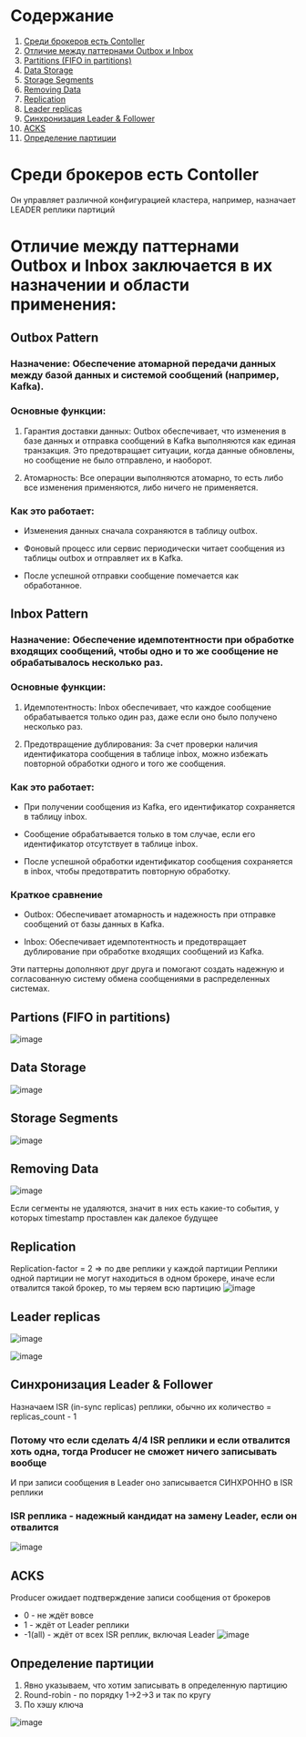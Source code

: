 # Содержание
1. [Среди брокеров есть Contoller](#среди-брокеров-есть-contoller)
2. [Отличие между паттернами Outbox и Inbox](#отличие-между-паттернами-outbox-и-inbox-заключается-в-их-назначении-и-области-применения)
3. [Partitions (FIFO in partitions)](#partions-fifo-in-partitions)
4. [Data Storage](#data-storage)
5. [Storage Segments](#storage-segments)
6. [Removing Data](#removing-data)
7. [Replication](#replication)
8. [Leader replicas](#leader-replicas)
9. [Синхронизация Leader & Follower](#синхронизация-leader--follower)
10. [ACKS](#acks)
11. [Определение партиции](#определение-партиции)


# Среди брокеров есть Contoller
Он управляет различной конфигурацией кластера, например, назначает LEADER реплики партиций

# Отличие между паттернами Outbox и Inbox заключается в их назначении и области применения:

## Outbox Pattern
### **Назначение:** Обеспечение атомарной передачи данных между базой данных и системой сообщений (например, Kafka).

### Основные функции:

1. Гарантия доставки данных: Outbox обеспечивает, что изменения в базе данных и отправка сообщений в Kafka выполняются как единая транзакция. Это предотвращает ситуации, когда данные обновлены, но сообщение не было отправлено, и наоборот.

2. Атомарность: Все операции выполняются атомарно, то есть либо все изменения применяются, либо ничего не применяется.

### Как это работает:

- Изменения данных сначала сохраняются в таблицу outbox.

- Фоновый процесс или сервис периодически читает сообщения из таблицы outbox и отправляет их в Kafka.

- После успешной отправки сообщение помечается как обработанное.

## Inbox Pattern

### **Назначение:** Обеспечение идемпотентности при обработке входящих сообщений, чтобы одно и то же сообщение не обрабатывалось несколько раз.

### Основные функции:

1. Идемпотентность: Inbox обеспечивает, что каждое сообщение обрабатывается только один раз, даже если оно было получено несколько раз.

2. Предотвращение дублирования: За счет проверки наличия идентификатора сообщения в таблице inbox, можно избежать повторной обработки одного и того же сообщения.

### Как это работает:

- При получении сообщения из Kafka, его идентификатор сохраняется в таблицу inbox.

- Сообщение обрабатывается только в том случае, если его идентификатор отсутствует в таблице inbox.

- После успешной обработки идентификатор сообщения сохраняется в inbox, чтобы предотвратить повторную обработку.

### Краткое сравнение
- Outbox: Обеспечивает атомарность и надежность при отправке сообщений от базы данных в Kafka.

- Inbox: Обеспечивает идемпотентность и предотвращает дублирование при обработке входящих сообщений из Kafka.

Эти паттерны дополняют друг друга и помогают создать надежную и согласованную систему обмена сообщениями в распределенных системах.

## Partions (FIFO in partitions)

![image](https://github.com/user-attachments/assets/4d563c95-1e25-4222-8a8c-e913f99d9559)

## Data Storage

![image](https://github.com/user-attachments/assets/7e2a77a2-2b28-49b9-afa9-fa986404b4fd)

## Storage Segments

![image](https://github.com/user-attachments/assets/dbdaf1ed-64e7-444f-badd-c24d6bdde481)

## Removing Data

![image](https://github.com/user-attachments/assets/0c62e90b-c6a9-4af1-92c2-45d1bbdf5fa5)

Если сегменты не удаляются, значит в них есть какие-то события, у которых timestamp проставлен как далекое будущее

## Replication
Replication-factor = 2 => по две реплики у каждой партиции
Реплики одной партиции не могут находиться в одном брокере, иначе если отвалится такой брокер, то мы теряем всю партицию
![image](https://github.com/user-attachments/assets/d2f780a0-3d46-4655-a3d2-1165b841cceb)

## Leader replicas

![image](https://github.com/user-attachments/assets/8594d117-1cde-480e-ba56-022c4fc64ba0)

![image](https://github.com/user-attachments/assets/19addca1-3984-4675-a991-1ba73e4fde14)

## Синхронизация Leader & Follower
Назначаем ISR (in-sync replicas) реплики, обычно их количество = replicas_count - 1

### Потому что если сделать 4/4 ISR реплики и если отвалится хоть одна, тогда Producer не сможет ничего записывать вообще

И при записи сообщения в Leader оно записывается СИНХРОННО в ISR реплики

### ISR реплика - надежный кандидат на замену Leader, если он отвалится
![image](https://github.com/user-attachments/assets/e2d71dde-0a7c-429b-8b36-12e41d427697)

## ACKS
Producer ожидает подтверждение записи сообщения от брокеров
- 0 - не ждёт вовсе
- 1 - ждёт от Leader реплики
- -1(all) - ждёт от всех ISR реплик, включая Leader
![image](https://github.com/user-attachments/assets/7b632c06-2a5f-415d-ad07-07f25db63a18)

## Определение партиции
1) Явно указываем, что хотим записывать в определенную партицию
2) Round-robin - по порядку 1->2->3 и так по кругу
3) По хэшу ключа

![image](https://github.com/user-attachments/assets/348e1a4f-5ad2-4b96-9315-3518c29f05e0)
